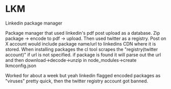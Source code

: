 # LKM
Linkedin package manager

Package manager that used linkedin's pdf post upload as a database. Zip package -> encode to pdf -> upload.
Then used twitter as a registry. Post on X account would include package name/url to linkedins CDN where it is stored. 
When installing packages the cl tool scrapes the "registry(twitter account)" if url is not specified. if package is found it will parse
out the url and then download->decode->unzip in node_modules->create lkmconfig.json 

Worked for about a week but yeah linkedin flagged encoded packages as "viruses" pretty quick, then the twitter registry account got banned. 
